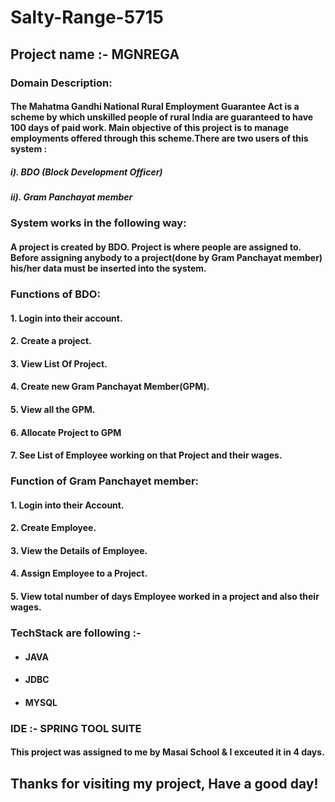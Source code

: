 # Salty-Range-5715

## Project name :- MGNREGA 
### Domain Description:
#### The Mahatma Gandhi National Rural Employment Guarantee Act  is a scheme by which unskilled people of rural India are guaranteed to have 100 days of paid work. Main objective of this project is to manage employments offered through this scheme.There are two users of this system : 

 ##### i). BDO (Block Development Officer) 

 #####         ii). Gram Panchayat member
 
 
 ### System works in the following way:
#### A project is created by BDO. Project is where people are assigned to. Before assigning anybody to a project(done by Gram Panchayat member) his/her data must be inserted into the system.

### Functions of BDO:
#### 1. Login into their account.
#### 2. Create a project.
#### 3. View List Of Project.
#### 4. Create new Gram Panchayat Member(GPM).
#### 5. View all the GPM.
#### 6. Allocate  Project to GPM
#### 7. See List of Employee working on that Project and their wages.

### Function of Gram Panchayet member:
#### 1. Login into their Account.
#### 2. Create Employee.
#### 3. View the Details of Employee.
#### 4. Assign Employee to a Project.
#### 5. View total number of days Employee worked in a project and also their wages.

### TechStack are following :-
- #### JAVA
- #### JDBC
- #### MYSQL

### IDE :- SPRING TOOL SUITE

#### This project was assigned to me by Masai School & I exceuted it in 4 days.

## Thanks for visiting my project, Have a good day!
